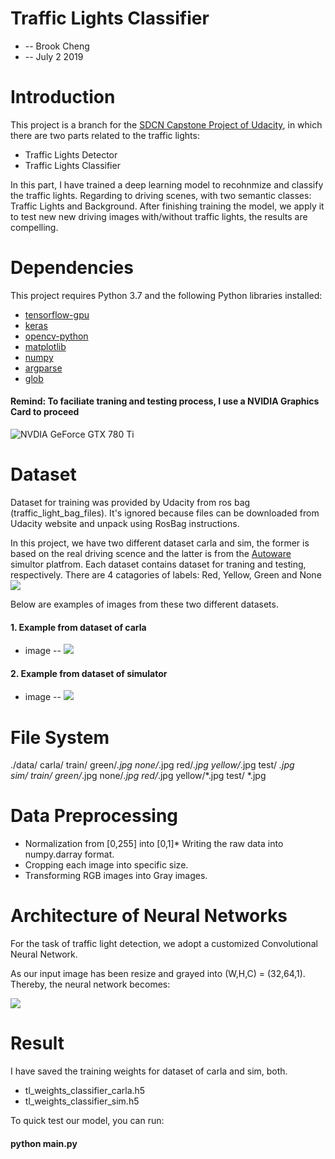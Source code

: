 
# Traffic Lights Classifier 
* -- Brook Cheng
* -- July 2 2019

# Introduction

This project is a branch for the [SDCN Capstone Project of Udacity](https://github.com/udacity/CarND-Capstone), in which there are two parts related to the traffic lights: 

* Traffic Lights Detector
* Traffic Lights Classifier

In this part, I have trained a deep learning model to recohnmize and classify the traffic lights. Regarding to driving scenes, with two semantic classes: Traffic Lights and Background. After finishing training the model, we apply it to test new new driving images with/without traffic lights, the results are compelling.

# Dependencies

This project requires Python 3.7 and the following Python libraries installed:
* [tensorflow-gpu](https://www.tensorflow.org/)
* [keras](https://keras.io/)
* [opencv-python](https://opencv-python-tutroals.readthedocs.io/en/latest/py_tutorials/py_tutorials.html)
* [matplotlib](https://matplotlib.org/)
* [numpy](http://www.numpy.org/)
* [argparse](https://docs.python.org/3/library/argparse.html)
* [glob](https://docs.python.org/3/library/glob.html)

#### Remind: To faciliate traning and testing process, I use a NVIDIA Graphics Card to proceed 
![NVDIA GeForce GTX 780 Ti](//live.staticflickr.com/65535/48235926726_8ca02a533e_h.jpg)


# Dataset

Dataset for training was provided by Udacity from ros bag (traffic_light_bag_files). It's ignored because files can be downloaded from Udacity website and unpack using RosBag instructions.

In this project, we have two different dataset carla and sim, the former is based on the real driving scence and the latter is from the [Autoware](https://github.com/autowarefoundation/autoware) simultor platfrom. Each dataset contains dataset for traning and testing, respectively. 
There are 4 catagories of labels: Red, Yellow, Green and None
![](//live.staticflickr.com/65535/48235925376_0fa2977ebe_b.jpg)

Below are examples of images from these two different datasets.

#### 1. Example from dataset of carla

* image -- ![](//live.staticflickr.com/65535/48235762867_ebc343aa99_c.jpg)
#### 2. Example from dataset of simulator

* image -- ![](//live.staticflickr.com/65535/48235705681_85998d770e_c.jpg)
# File System

./data/
      carla/
           train/
                green/*.jpg
                none/*.jpg
                red/*.jpg
                yellow/*.jpg
           test/
*.jpg               
       sim/
          train/
               green/*.jpg
               none/*.jpg
               red/*.jpg
               yellow/*.jpg
          test/
*.jpg              

# Data Preprocessing
* Normalization from [0,255] into [0,1]* Writing the raw data into numpy.darray format.
* Cropping each image into specific size.
* Transforming RGB images into Gray images.

# Architecture of Neural Networks

For the task of traffic light detection, we adopt a customized Convolutional Neural Network.

As our input image has been resize and grayed into (W,H,C) = (32,64,1). Thereby, the neural network becomes:

![](//live.staticflickr.com/65535/48235939971_f0e84f8a8f_b.jpg)

# Result

I have saved the training weights for dataset of carla and sim, both. 

* tl_weights_classifier_carla.h5
* tl_weights_classifier_sim.h5

To quick test our model, you can run:

#### python main.py


```python

```
